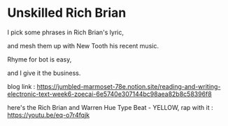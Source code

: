 # Unskilled Rich Brian

I pick some phrases in Rich Brian's lyric,

and mesh them up with New Tooth his recent music.

Rhyme for bot is easy,

and I give it the business.

blog link : https://jumbled-marmoset-78e.notion.site/reading-and-writing-electronic-text-week6-zoecai-6e5740e307144bc98aea82b8c58396f8

here's the Rich Brian and Warren Hue Type Beat - YELLOW, rap with it : https://youtu.be/eq-o7r4fqjk

